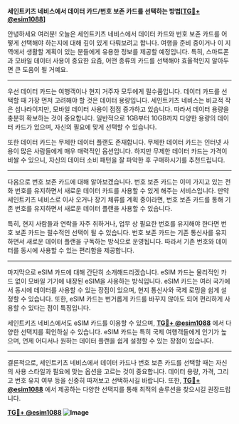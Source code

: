 **세인트키츠 네비스에서 데이터 카드/번호 보존 카드를 선택하는 방법[[TG💪+ @esim1088](https://t.me/s/esim1088)]**

안녕하세요 여러분! 오늘은 세인트키츠 네비스에서 데이터 카드와 번호 보존 카드를 어떻게 선택해야 하는지에 대해 깊이 있게 다뤄보려고 합니다. 여행을 준비 중이거나 이 지역에서 생활할 계획이 있는 분들에게 유용한 정보를 제공할 예정입니다. 특히, 스마트폰과 모바일 데이터 사용이 중요한 요즘, 어떤 종류의 카드를 선택해야 효율적인지 알아두면 큰 도움이 될 거예요.

---

우선 데이터 카드는 여행객이나 현지 거주자 모두에게 필수품입니다. 데이터 카드를 선택할 때 가장 먼저 고려해야 할 것은 데이터 용량입니다. 세인트키츠 네비스는 비교적 작은 섬나라이지만, 모바일 데이터 사용이 점점 증가하고 있습니다. 따라서 데이터 용량을 충분히 확보하는 것이 중요합니다. 일반적으로 1GB부터 10GB까지 다양한 용량의 데이터 카드가 있으며, 자신의 필요에 맞게 선택할 수 있습니다.

또한 데이터 카드는 무제한 데이터 플랜도 존재합니다. 무제한 데이터 카드는 인터넷 사용이 많은 사람들에게 매우 매력적인 옵션입니다. 하지만 무제한 데이터 카드는 가격이 비쌀 수 있으니, 자신의 데이터 소비 패턴을 잘 파악한 후 구매하시기를 추천드립니다.

---

다음으로 번호 보존 카드에 대해 알아보겠습니다. 번호 보존 카드는 이미 가지고 있는 전화 번호를 유지하면서 새로운 데이터 카드를 사용할 수 있게 해주는 서비스입니다. 만약 세인트키츠 네비스로 이사 오거나 장기 체류를 계획 중이라면, 번호 보존 카드를 통해 기존 번호를 유지하면서 새로운 데이터 플랜을 사용할 수 있습니다.

특히, 현지 사람들과 연락을 자주 취하거나, 업무 상 필요한 번호를 유지해야 한다면 번호 보존 카드는 필수적인 선택이 될 수 있습니다. 번호 보존 카드는 기존 통신사를 유지하면서 새로운 데이터 플랜을 구독하는 방식으로 운영됩니다. 따라서 기존 번호와 데이터를 동시에 사용할 수 있는 편리함을 제공합니다.

---

마지막으로 eSIM 카드에 대해 간단히 소개해드리겠습니다. eSIM 카드는 물리적인 카드 없이 모바일 기기에 내장된 eSIM을 사용하는 방식입니다. eSIM 카드는 여러 국가에서 동시에 데이터를 사용할 수 있는 장점이 있으며, 현지 통신사와 국제 로밍을 쉽게 설정할 수 있습니다. 또한, eSIM 카드는 번거롭게 카드를 바꾸지 않아도 되어 편리하게 사용할 수 있다는 점이 특징입니다.

세인트키츠 네비스에서도 eSIM 카드를 이용할 수 있으며, **[TG💪+ @esim1088](https://t.me/s/esim1088)** 에서 다양한 선택지를 확인하실 수 있습니다. eSIM 카드는 특히 국제 여행객들에게 인기가 높으며, 언제 어디서나 원하는 데이터 플랜을 쉽게 설정할 수 있는 장점이 있습니다.

---

결론적으로, 세인트키츠 네비스에서 데이터 카드나 번호 보존 카드를 선택할 때는 자신의 사용 스타일과 필요에 맞는 옵션을 고르는 것이 중요합니다. 데이터 용량, 가격, 그리고 번호 유지 여부 등을 신중히 따져보고 선택하시길 바랍니다. 또한, **[TG💪+ @esim1088](https://t.me/s/esim1088)** 에서 제공하는 다양한 선택지를 통해 최적의 솔루션을 찾으시길 권장드립니다.

**[TG💪+ @esim1088](https://t.me/s/esim1088) ![Image](https://i.postimg.cc/Y0z9fWf4/image.png)**